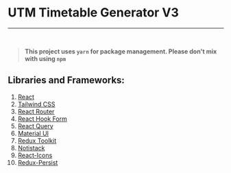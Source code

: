 # UTM Timetable Generator V3

---
<br>

> **This project uses `yarn` for package management. Please don't mix with using `npm`**

## Libraries and Frameworks:

1. [React](https://reactjs.org/)
2. [Tailwind CSS](https://tailwindcss.com/)
3. [React Router](https://reactrouter.com/)
4. [React Hook Form](https://react-hook-form.com/)
5. [React Query](https://react-query.tanstack.com/)
6. [Material UI](https://material-ui.com/)
7. [Redux Toolkit](https://redux-toolkit.js.org/)
8. [Notistack](https://notistack.com/)
9. [React-Icons](https://react-icons.github.io/react-icons/)
10. [Redux-Persist](https://www.npmjs.com/package/redux-persist)
